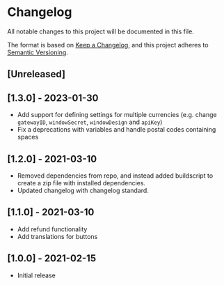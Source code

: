 # Changelog
All notable changes to this project will be documented in this file.

The format is based on [Keep a Changelog](https://keepachangelog.com/en/1.0.0/),
and this project adheres to [Semantic Versioning](https://semver.org/spec/v2.0.0.html).

## [Unreleased]

## [1.3.0] - 2023-01-30
- Add support for defining settings for multiple currencies (e.g. change `gatewayID`, `windowSecret`, `windowDesign` and `apiKey`)
- Fix a deprecations with variables and handle postal codes containing spaces

## [1.2.0] - 2021-03-10
- Removed dependencies from repo, and instead added buildscript to create a zip file with installed dependencies.
- Updated changelog with changelog standard.

## [1.1.0] - 2021-03-10
- Add refund functionality
- Add translations for buttons

## [1.0.0] - 2021-02-15
- Initial release
